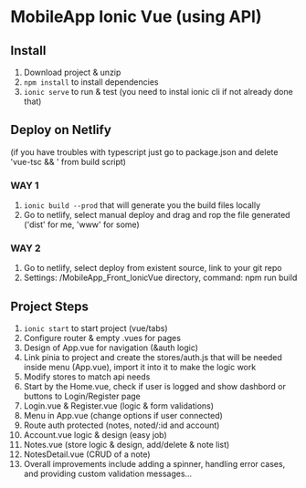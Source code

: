 # MobileApp Ionic Vue (using API)

## Install

1. Download project & unzip
2. `npm install` to install dependencies
3. `ionic serve` to run & test (you need to instal ionic cli if not already done that)

## Deploy on Netlify

(if you have troubles with typescript just go to package.json and delete 'vue-tsc && ' from build script)

### WAY 1

1. `ionic build --prod` that will generate you the build files locally
2. Go to netlify, select manual deploy and drag and rop the file generated ('dist' for me, 'www' for some)

### WAY 2

1. Go to netlify, select deploy from existent source, link to your git repo
2. Settings: /MobileApp_Front_IonicVue directory, command: npm run build

## Project Steps

1. `ionic start` to start project (vue/tabs)
2. Configure router & empty .vues for pages
3. Design of App.vue for navigation (&auth logic)
4. Link pinia to project and create the stores/auth.js that will be needed inside menu (App.vue), import it into it to make the logic work
5. Modify stores to match api needs
6. Start by the Home.vue, check if user is logged and show dashbord or buttons to Login/Register page
7. Login.vue & Register.vue (logic & form validations)
8. Menu in App.vue (change options if user connected)
9. Route auth protected (notes, noted/:id and account)
10. Account.vue logic & design (easy job)
11. Notes.vue (store logic & design, add/delete & note list)
12. NotesDetail.vue (CRUD of a note)
13. Overall improvements include adding a spinner, handling error cases, and providing custom validation messages...
